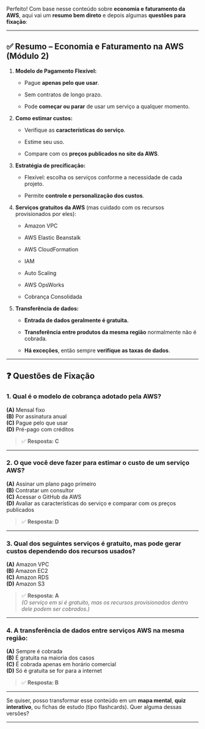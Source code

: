 Perfeito! Com base nesse conteúdo sobre **economia e faturamento da AWS**, aqui vai um **resumo bem direto** e depois algumas **questões para fixação**:

---

## ✅ **Resumo – Economia e Faturamento na AWS (Módulo 2)**

1. **Modelo de Pagamento Flexível:**
    
    - Pague **apenas pelo que usar**.
        
    - Sem contratos de longo prazo.
        
    - Pode **começar ou parar** de usar um serviço a qualquer momento.
        
2. **Como estimar custos:**
    
    - Verifique as **características do serviço**.
        
    - Estime seu uso.
        
    - Compare com os **preços publicados no site da AWS**.
        
3. **Estratégia de precificação:**
    
    - Flexível: escolha os serviços conforme a necessidade de cada projeto.
        
    - Permite **controle e personalização dos custos**.
        
4. **Serviços gratuitos da AWS** (mas cuidado com os recursos provisionados por eles):
    
    - Amazon VPC
        
    - AWS Elastic Beanstalk
        
    - AWS CloudFormation
        
    - IAM
        
    - Auto Scaling
        
    - AWS OpsWorks
        
    - Cobrança Consolidada
        
5. **Transferência de dados:**
    
    - **Entrada de dados geralmente é gratuita.**
        
    - **Transferência entre produtos da mesma região** normalmente não é cobrada.
        
    - **Há exceções**, então sempre **verifique as taxas de dados**.
        

---

## ❓ **Questões de Fixação**

### 1. Qual é o modelo de cobrança adotado pela AWS?

**(A)** Mensal fixo  
**(B)** Por assinatura anual  
**(C)** Pague pelo que usar  
**(D)** Pré-pago com créditos

> ✅ **Resposta: C**

---

### 2. O que você deve fazer para estimar o custo de um serviço AWS?

**(A)** Assinar um plano pago primeiro  
**(B)** Contratar um consultor  
**(C)** Acessar o GitHub da AWS  
**(D)** Avaliar as características do serviço e comparar com os preços publicados

> ✅ **Resposta: D**

---

### 3. Qual dos seguintes serviços é gratuito, mas pode gerar custos dependendo dos recursos usados?

**(A)** Amazon VPC  
**(B)** Amazon EC2  
**(C)** Amazon RDS  
**(D)** Amazon S3

> ✅ **Resposta: A**  
> _(O serviço em si é gratuito, mas os recursos provisionados dentro dele podem ser cobrados.)_

---

### 4. A transferência de dados entre serviços AWS na mesma região:

**(A)** Sempre é cobrada  
**(B)** É gratuita na maioria dos casos  
**(C)** É cobrada apenas em horário comercial  
**(D)** Só é gratuita se for para a internet

> ✅ **Resposta: B**

---

Se quiser, posso transformar esse conteúdo em um **mapa mental**, **quiz interativo**, ou fichas de estudo (tipo flashcards). Quer alguma dessas versões?

---
